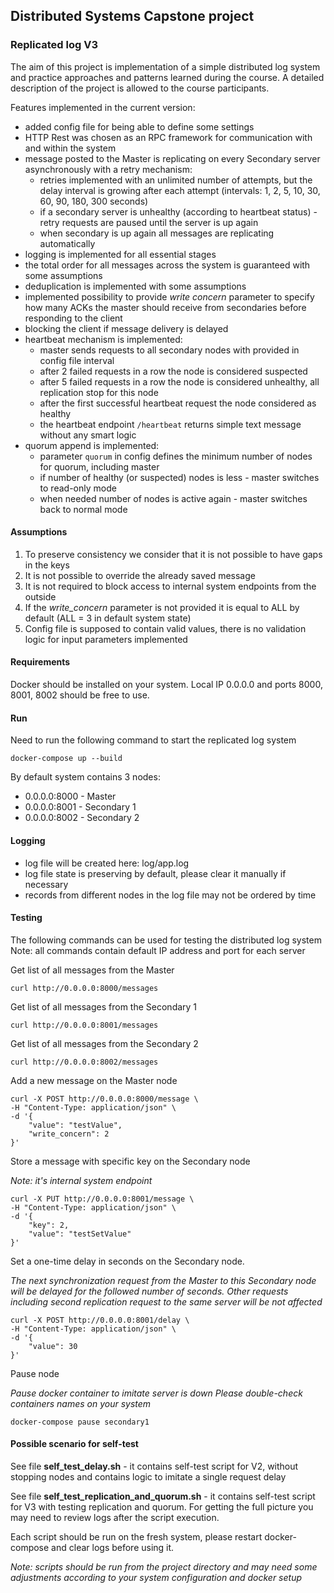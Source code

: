 ## Distributed Systems Capstone project

### Replicated log V3

The aim of this project is implementation of a simple distributed log system and practice approaches and patterns learned during the course.
A detailed description of the project is allowed to the course participants.

Features implemented in the current version:
+ added config file for being able to define some settings 
+ HTTP Rest was chosen as an RPC framework for communication with and within the system 
+ message posted to the Master is replicating on every Secondary server asynchronously with a retry mechanism:
  + retries implemented with an unlimited number of attempts, but the delay interval is growing after each attempt (intervals: 1, 2, 5, 10, 30, 60, 90, 180, 300 seconds)
  + if a secondary server is unhealthy (according to heartbeat status) - retry requests are paused until the server is up again
  + when secondary is up again all messages are replicating automatically
+ logging is implemented for all essential stages
+ the total order for all messages across the system is guaranteed with some assumptions
+ deduplication is implemented with some assumptions
+ implemented possibility to provide *write concern* parameter to specify how many ACKs the master should receive from secondaries before responding to the client 
+ blocking the client if message delivery is delayed
+ heartbeat mechanism is implemented:
  + master sends requests to all secondary nodes with provided in config file interval
  + after 2 failed requests in a row the node is considered suspected
  + after 5 failed requests in a row the node is considered unhealthy, all replication stop for this node
  + after the first successful heartbeat request the node considered as healthy
  + the heartbeat endpoint `/heartbeat` returns simple text message without any smart logic
+ quorum append is implemented:
  + parameter `quorum` in config defines the minimum number of nodes for quorum, including master
  + if number of healthy (or suspected) nodes is less - master switches to read-only mode
  + when needed number of nodes is active again - master switches back to normal mode

#### Assumptions
1. To preserve consistency we consider that it is not possible to have gaps in the keys
2. It is not possible to override the already saved message
3. It is not required to block access to internal system endpoints from the outside
4. If the *write_concern* parameter is not provided it is equal to ALL by default (ALL = 3 in default system state)
5. Config file is supposed to contain valid values, there is no validation logic for input parameters implemented

#### Requirements
Docker should be installed on your system.
Local IP 0.0.0.0 and ports 8000, 8001, 8002 should be free to use.

#### Run

Need to run the following command to start the replicated log system 

    docker-compose up --build

By default system contains 3 nodes:
+ 0.0.0.0:8000 - Master
+ 0.0.0.0:8001 - Secondary 1
+ 0.0.0.0:8002 - Secondary 2

#### Logging
+ log file will be created here: log/app.log
+ log file state is preserving by default, please clear it manually if necessary
+ records from different nodes in the log file may not be ordered by time 

#### Testing

The following commands can be used for testing the distributed log system
Note: all commands contain default IP address and port for each server 

Get list of all messages from the Master

    curl http://0.0.0.0:8000/messages

Get list of all messages from the Secondary 1

    curl http://0.0.0.0:8001/messages

Get list of all messages from the Secondary 2

    curl http://0.0.0.0:8002/messages

Add a new message on the Master node

    curl -X POST http://0.0.0.0:8000/message \
    -H "Content-Type: application/json" \
    -d '{
        "value": "testValue",
        "write_concern": 2
    }' 

Store a message with specific key on the Secondary node

_Note: it's internal system endpoint_

    curl -X PUT http://0.0.0.0:8001/message \
    -H "Content-Type: application/json" \
    -d '{
        "key": 2,
        "value": "testSetValue"
    }' 

Set a one-time delay in seconds on the Secondary node. 

_The next synchronization request from the Master to this Secondary node will be delayed for the followed number of seconds._
_Other requests including second replication request to the same server will be not affected_

    curl -X POST http://0.0.0.0:8001/delay \
    -H "Content-Type: application/json" \
    -d '{
        "value": 30
    }' 

Pause node 

_Pause docker container to imitate server is down_
_Please double-check containers names on your system_

    docker-compose pause secondary1 

#### Possible scenario for self-test

See file **self_test_delay.sh** - it contains self-test script for V2, without stopping nodes and contains logic to imitate a single request delay

See file **self_test_replication_and_quorum.sh** - it contains self-test script for V3 with testing replication and quorum. For getting the full picture you may need to review logs after the script execution.

Each script should be run on the fresh system, please restart docker-compose and clear logs before using it.

_Note: scripts should be run from the project directory and may need some adjustments according to your system configuration and docker setup_